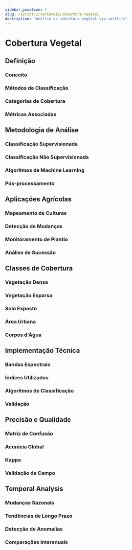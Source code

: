 ```yaml
---
sidebar_position: 4
slug: /sprint-2/variaveis/cobertura-vegetal
description: "Análise de cobertura vegetal via satélite"
---
```


# Cobertura Vegetal

## Definição

### Conceito

### Métodos de Classificação

### Categorias de Cobertura

### Métricas Associadas

## Metodologia de Análise

### Classificação Supervisionada

### Classificação Não Supervisionada

### Algoritmos de Machine Learning

### Pós-processamento

## Aplicações Agrícolas

### Mapeamento de Culturas

### Detecção de Mudanças

### Monitoramento de Plantio

### Análise de Sucessão

## Classes de Cobertura

### Vegetação Densa

### Vegetação Esparsa

### Solo Exposto

### Área Urbana

### Corpos d'Água

## Implementação Técnica

### Bandas Espectrais

### Índices Utilizados

### Algoritmos de Classificação

### Validação

## Precisão e Qualidade

### Matriz de Confusão

### Acurácia Global

### Kappa

### Validação de Campo

## Temporal Analysis

### Mudanças Sazonais

### Tendências de Longo Prazo

### Detecção de Anomalias

### Comparações Interanuais
